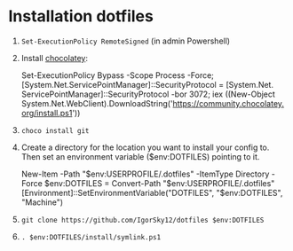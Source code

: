 # Installation dotfiles 

1. `Set-ExecutionPolicy RemoteSigned` (in admin Powershell)
2. Install [chocolatey](https://chocolatey.org): 

    Set-ExecutionPolicy Bypass -Scope Process -Force; [System.Net.ServicePointManager]::SecurityProtocol = [System.Net.   ServicePointManager]::SecurityProtocol -bor 3072; iex ((New-Object System.Net.WebClient).DownloadString('https://community.chocolatey.org/install.ps1'))

3. `choco install git`

4. Create a directory for the location you want to install your config to. Then
   set an environment variable ($env:DOTFILES) pointing to it.
    
    New-Item -Path "$env:USERPROFILE/.dotfiles" -ItemType Directory -Force
    $env:DOTFILES = Convert-Path "$env:USERPROFILE/.dotfiles"
    [Environment]::SetEnvironmentVariable("DOTFILES", "$env:DOTFILES", "Machine")
    
5. `git clone https://github.com/IgorSky12/dotfiles $env:DOTFILES` 

6. `. $env:DOTFILES/install/symlink.ps1`

